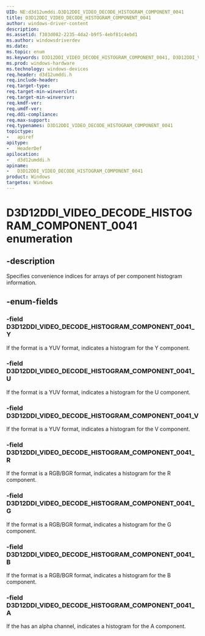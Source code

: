 ```yaml
---
UID: NE:d3d12umddi.D3D12DDI_VIDEO_DECODE_HISTOGRAM_COMPONENT_0041
title: D3D12DDI_VIDEO_DECODE_HISTOGRAM_COMPONENT_0041
author: windows-driver-content
description:
ms.assetid: f303d082-2235-4da2-b9f5-4ebf81c4ebd1
ms.author: windowsdriverdev
ms.date:
ms.topic: enum
ms.keywords: D3D12DDI_VIDEO_DECODE_HISTOGRAM_COMPONENT_0041, D3D12DDI_VIDEO_DECODE_HISTOGRAM_COMPONENT_0041,
ms.prod: windows-hardware
ms.technology: windows-devices
req.header: d3d12umddi.h
req.include-header:
req.target-type:
req.target-min-winverclnt:
req.target-min-winversvr:
req.kmdf-ver:
req.umdf-ver:
req.ddi-compliance:
req.max-support:
req.typenames: D3D12DDI_VIDEO_DECODE_HISTOGRAM_COMPONENT_0041
topictype:
-	apiref
apitype:
-	HeaderDef
apilocation:
-	d3d12umddi.h
apiname:
-	D3D12DDI_VIDEO_DECODE_HISTOGRAM_COMPONENT_0041
product: Windows
targetos: Windows
---
```


# D3D12DDI_VIDEO_DECODE_HISTOGRAM_COMPONENT_0041 enumeration

## -description

Specifies convenience indices for arrays of per component histogram information.

## -enum-fields

### -field D3D12DDI_VIDEO_DECODE_HISTOGRAM_COMPONENT_0041_Y

If the format is a YUV format, indicates a histogram for the Y component.

### -field D3D12DDI_VIDEO_DECODE_HISTOGRAM_COMPONENT_0041_U

If the format is a YUV format, indicates a histogram for the U component.

### -field D3D12DDI_VIDEO_DECODE_HISTOGRAM_COMPONENT_0041_V

If the format is a YUV format, indicates a histogram for the V component.

### -field D3D12DDI_VIDEO_DECODE_HISTOGRAM_COMPONENT_0041_R

If the format is a RGB/BGR format, indicates a histogram for the R component.

### -field D3D12DDI_VIDEO_DECODE_HISTOGRAM_COMPONENT_0041_G

If the format is a RGB/BGR format, indicates a histogram for the G component.

### -field D3D12DDI_VIDEO_DECODE_HISTOGRAM_COMPONENT_0041_B

If the format is a RGB/BGR format, indicates a histogram for the B component.

### -field D3D12DDI_VIDEO_DECODE_HISTOGRAM_COMPONENT_0041_A

If the has an alpha channel, indicates a histogram for the A component.

